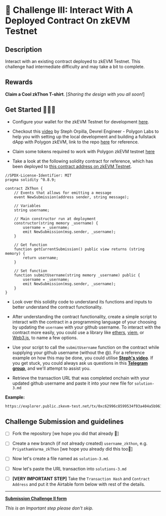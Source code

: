 # 🌳 Challenge III: Interact With A Deployed Contract On zkEVM Testnet 


## Description

Interact with an existing contract deployed to zkEVM Testnet. This challenge had intermediate difficulty and may take a bit to complete.

## Rewards

**Claim a Cool zkThon T-shirt**. [*Sharing the design with you all soon!*]

## Get Started 🏃🏻‍♂️

- Configure your wallet for the zkEVM Testnet for development [here](https://wiki.polygon.technology/docs/zkEVM/develop#connecting-to-zkevm).

- Checkout this [video](https://www.youtube.com/watch?v=GNBHDCGFxtw) by Steph Orpilla, Devrel Engineer - Polygon Labs to help you with setting up the local development and building a fullstack dApp with Polygon zkEVM, link to the repo [here](https://github.com/oceans404/fullstack-zkevm) for reference. 
    
- Claim some tokens required to work with Polygon zkEVM testnet [here](https://wiki.polygon.technology/docs/zkEVM/develop#bridge-assets-to-zkevm) 

- Take a look at the following solidity contract for reference, which has been deployed to [this contract address on zkEVM Testnet](https://explorer.public.zkevm-test.net/address/0x3aC587078b344a3d27e56632dFf236F1Aff04D56).

```solidity
//SPDX-License-Identifier: MIT
pragma solidity ^0.8.9;

contract ZkThon {
    // Events that allows for emitting a message
    event NewSubmission(address sender, string message);

    // Variables
    string username;

    // Main constructor run at deployment
    constructor(string memory _username) {
        username = _username;
        emit NewSubmission(msg.sender, _username);
    }

    // Get function
    function getCurrentSubmission() public view returns (string memory) {
        return username;
    }

    // Set function
    function submitUsername(string memory _username) public {
        username = _username;
        emit NewSubmission(msg.sender, _username);
    }
}
```

- Look over this solidity code to understand its functions and inputs to better understand the contract functionality. 

- After understanding the contract functionality, create a simple script to interact with the contract in a programming language of your choosing by updating the `username` with your github username. To interact with the contract more easily, you could use a library like [ethers](https://docs.ethers.org/v5/), [viem](https://viem.sh), or [Web3.js](https://web3js.readthedocs.io/en/v1.8.2/), to name a few options.

- Use your script to call the `submitUsername` function on the contract while supplying your github username (without the @). For a reference example on how this may be done, you could utilise [**Steph's video**](https://youtu.be/GNBHDCGFxtw). If you get stuck, you could always ask us questions in this [**Telegram group**](https://t.me/zkThon), and we'll attempt to assist you.

- Retrieve the transaction URL that was completed onchain with your updated github username and paste it into your new file for `solution-3.md`

**Example:**

```bash
https://explorer.public.zkevm-test.net/tx/0xc62996c8599534f93a404a5b9614357aa36c4166f5230d80bcecf4af995aded8
```

## Challenge Submission and guidelines

- [ ] Fork the repository [we hope you did that already 💫] 

- [ ] Create a new branch (if not already created) `username_zkthon`, e.g.  `PriyathamVarma_zkThon` [we hope you already did this too💫] 

- [ ] Now let's create a file named as `solution-3.md`.

- [ ] Now let's paste the URL transaction into `solutions-3.md`

- [ ] **[VERY IMPORTANT STEP]** Take the `Transaction Hash` and `Contract Address` and put it the Airtable form below with rest of the details. 

-------

[**Submission Challenge II form**](https://airtable.com/shr21z0FfPImZfYBQ)

*This is an Important step please don't skip.*

